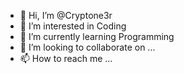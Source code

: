 - 👋 Hi, I’m @Cryptone3r
- 👀 I’m interested in Coding
- 🌱 I’m currently learning Programming
- 💞️ I’m looking to collaborate on ...
- 📫 How to reach me ...

<!---
Cryptone3r/Cryptone3r is a ✨ special ✨ repository because its `README.md` (this file) appears on your GitHub profile.
You can click the Preview link to take a look at your changes.
--->
